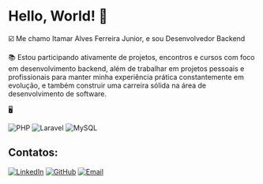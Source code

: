 # Hello, World! 👋
☑️ Me chamo Itamar Alves Ferreira Junior, e sou Desenvolvedor Backend

📚 Estou participando ativamente de projetos, encontros e cursos com foco em desenvolvimento backend, além de trabalhar em projetos pessoais e profissionais para manter minha experiência prática constantemente em evolução, e também construir uma carreira sólida na área de desenvolvimento de software.

🖥️ 

![PHP](https://img.shields.io/badge/-PHP-777BB4?style=flat&logo=php&logoColor=white)
![Laravel](https://img.shields.io/badge/-Laravel-FF2D20?style=flat&logo=laravel&logoColor=white)
![MySQL](https://img.shields.io/badge/-MySQL-4479A1?style=flat&logo=mysql&logoColor=white)

## Contatos:
[![LinkedIn](https://img.shields.io/badge/-LinkedIn-0A66C2?style=flat&logo=Linkedin&logoColor=white)](https://www.linkedin.com/in/itamar-junior-b24006237/)
[![GitHub](https://img.shields.io/badge/-GitHub-181717?style=flat&logo=github&logoColor=white)](https://github.com/pogtora)
[![Email](https://img.shields.io/badge/-Email-D14836?style=flat&logo=gmail&logoColor=white)](mailto:cdajuniorf@gmail.com)
